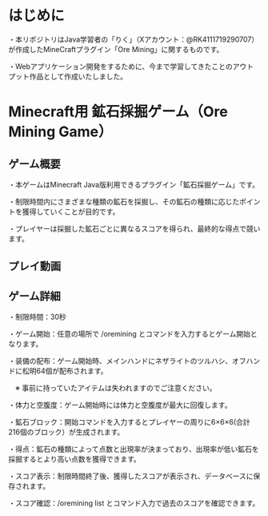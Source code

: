 # はじめに
・本リポジトリはJava学習者の「りく」（Xアカウント：@RK4111719290707）が作成したMineCraftプラグイン「Ore Mining」に関するものです。

・Webアプリケーション開発をするために、今まで学習してきたことのアウトプット作品として作成いたしました。

# Minecraft用 鉱石採掘ゲーム（Ore Mining Game）
## ゲーム概要
・本ゲームはMinecraft Java版利用できるプラグイン「鉱石採掘ゲーム」です。

・制限時間内にさまざまな種類の鉱石を採掘し、その鉱石の種類に応じたポイントを獲得していくことが目的です。

・プレイヤーは採掘した鉱石ごとに異なるスコアを得られ、最終的な得点で競います。

## プレイ動画


## ゲーム詳細
・制限時間：30秒

・ゲーム開始：任意の場所で /oremining とコマンドを入力するとゲーム開始となります。

・装備の配布：ゲーム開始時、メインハンドにネザライトのツルハシ、オフハンドに松明64個が配布されます。

　※ 事前に持っていたアイテムは失われますのでご注意ください。

・体力と空腹度：ゲーム開始時には体力と空腹度が最大に回復します。

・鉱石ブロック：開始コマンドを入力するとプレイヤーの周りに6×6×6(合計216個のブロック）が生成されます。

・得点：鉱石の種類によって点数と出現率が決まっており、出現率が低い鉱石を採掘するとより高い点数を獲得できます。

・スコア表示：制限時間終了後、獲得したスコアが表示され、データベースに保存されます。

・スコア確認：/oremining list とコマンド入力で過去のスコアを確認できます。
